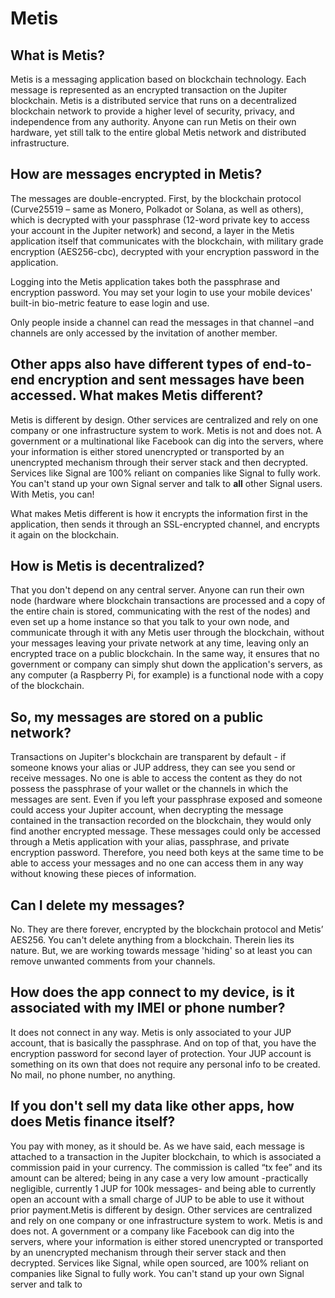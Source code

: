 # Metis

## What is Metis?

Metis is a messaging application based on blockchain technology. Each message is represented as an encrypted transaction on the Jupiter blockchain. Metis is a distributed service that runs on a decentralized blockchain network to provide a higher level of security, privacy, and independence from any authority. Anyone can run Metis on their own hardware, yet still talk to the entire global Metis network and distributed infrastructure.

## How are messages encrypted in Metis?

The messages are double-encrypted. First, by the blockchain protocol (Curve25519 – same as Monero, Polkadot or Solana, as well as others), which is decrypted with your passphrase (12-word private key to access your account in the Jupiter network) and second, a layer in the Metis application itself that communicates with the blockchain, with military grade encryption (AES256-cbc), decrypted with your encryption password in the application.

Logging into the Metis application takes both the passphrase and encryption password. You may set your login to use your mobile devices' built-in bio-metric feature to ease login and use.

Only people inside a channel can read the messages in that channel –and channels are only accessed by the invitation of another member.

## **Other apps also have different types of end-to-end encryption and sent messages have been accessed. What makes Metis different?**

Metis is different by design. Other services are centralized and rely on one company or one infrastructure system to work. Metis is not and does not. A government or a multinational like Facebook can dig into the servers, where your information is either stored unencrypted or transported by an unencrypted mechanism through their server stack and then decrypted. Services like Signal are 100% reliant on companies like Signal to fully work. You can't stand up your own Signal server and talk to **all** other Signal users. With Metis, you can!

What makes Metis different is how it encrypts the information first in the application, then sends it through an SSL-encrypted channel, and encrypts it again on the blockchain.

## How is Metis is decentralized?

That you don't depend on any central server. Anyone can run their own node (hardware where blockchain transactions are processed and a copy of the entire chain is stored, communicating with the rest of the nodes) and even set up a home instance so that you talk to your own node, and communicate through it with any Metis user through the blockchain, without your messages leaving your private network at any time, leaving only an encrypted trace on a public blockchain. In the same way, it ensures that no government or company can simply shut down the application's servers, as any computer (a Raspberry Pi, for example) is a functional node with a copy of the blockchain.

## So, my messages are stored on a public network?

Transactions on Jupiter's blockchain are transparent by default - if someone knows your alias or JUP address, they can see you send or receive messages. No one is able to access the content as they do not possess the passphrase of your wallet or the channels in which the messages are sent. Even if you left your passphrase exposed and someone could access your Jupiter account, when decrypting the message contained in the transaction recorded on the blockchain, they would only find another encrypted message. These messages could only be accessed through a Metis application with your alias, passphrase, and private encryption password. Therefore, you need both keys at the same time to be able to access your messages and no one can access them in any way without knowing these pieces of information.

## Can I delete my messages?

No. They are there forever, encrypted by the blockchain protocol and Metis’ AES256. You can't delete anything from a blockchain. Therein lies its nature. But, we are working towards message 'hiding' so at least you can remove unwanted comments from your channels.

## How does the app connect to my device, is it associated with my IMEI or phone number?

It does not connect in any way. Metis is only associated to your JUP account, that is basically the passphrase. And on top of that, you have the encryption password for second layer of protection. Your JUP account is something on its own that does not require any personal info to be created. No mail, no phone number, no anything.

## If you don't sell my data like other apps, how does Metis finance itself?

You pay with money, as it should be. As we have said, each message is attached to a transaction in the Jupiter blockchain, to which is associated a commission paid in your currency. The commission is called “tx fee” and its amount can be altered; being in any case a very low amount -practically negligible, currently 1 JUP for 100k messages- and being able to currently open an account with a small charge of JUP to be able to use it without prior payment.Metis is different by design. Other services are centralized and rely on one company or one infrastructure system to work. Metis is and does not. A government or a company like Facebook can dig into the servers, where your information is either stored unencrypted or transported by an unencrypted mechanism through their server stack and then decrypted. Services like Signal, while open sourced, are 100% reliant on companies like Signal to fully work. You can't stand up your own Signal server and talk to&#x20;
